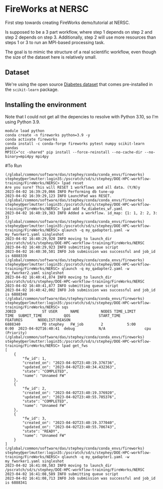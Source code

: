 # FireWorks at NERSC

First step towards creating FireWorks demo/tutorial at NERSC.

Is supposed to be a 3 part workflow, where step 1 depends on step 2 
and step 2 depends on step 3. Additionally, step 2 will use more resources
than steps 1 or 3 to run an MPI-based processing task.

The goal is to mimic the structure of a real scientific workflow,
even though the size of the dataset here is relatively small.

## Dataset

We're using the open source [Diabetes dataset](https://scikit-learn.org/stable/datasets/toy_dataset.html#diabetes-dataset)
that comes pre-installed in the `scikit-learn` package.

## Installing the environment

Note that I could not get all the depencies to resolve with Python 3.10, so 
I'm using Python 3.9. 

```
module load python
conda create -n fireworks python=3.9 -y
conda activate fireworks
conda install -c conda-forge fireworks pytest numpy scikit-learn pandas
MPICC="cc -shared" pip install --force-reinstall --no-cache-dir --no-binary=mpi4py mpi4py
```

#To Run

```
(/global/common/software/das/stephey/conda/conda_envs/fireworks) stephey@perlmutter:login35:/pscratch/sd/s/stephey/DOE-HPC-workflow-training/FireWorks/NERSC> lpad reset
Are you sure? This will RESET 1 workflows and all data. (Y/N)y
2023-04-02 16:39:29,066 INFO Performing db tune-up
2023-04-02 16:39:29,123 INFO LaunchPad was RESET.
(/global/common/software/das/stephey/conda/conda_envs/fireworks) stephey@perlmutter:login35:/pscratch/sd/s/stephey/DOE-HPC-workflow-training/FireWorks/NERSC> lpad add fw_diabetes_wf.yaml 
2023-04-02 16:40:19,383 INFO Added a workflow. id_map: {1: 1, 2: 2, 3: 3}
(/global/common/software/das/stephey/conda/conda_envs/fireworks) stephey@perlmutter:login35:/pscratch/sd/s/stephey/DOE-HPC-workflow-training/FireWorks/NERSC> qlaunch -q my_qadapter1.yaml -w my_fworker1.yaml singleshot
2023-04-02 16:40:29,920 INFO moving to launch_dir /pscratch/sd/s/stephey/DOE-HPC-workflow-training/FireWorks/NERSC
2023-04-02 16:40:29,923 INFO submitting queue script
2023-04-02 16:40:30,501 INFO Job submission was successful and job_id is 6888339
(/global/common/software/das/stephey/conda/conda_envs/fireworks) stephey@perlmutter:login35:/pscratch/sd/s/stephey/DOE-HPC-workflow-training/FireWorks/NERSC> qlaunch -q my_qadapter2.yaml -w my_fworker2.yaml singleshot
2023-04-02 16:40:41,874 INFO moving to launch_dir /pscratch/sd/s/stephey/DOE-HPC-workflow-training/FireWorks/NERSC
2023-04-02 16:40:41,877 INFO submitting queue script
2023-04-02 16:40:42,002 INFO Job submission was successful and job_id is 6888340
(/global/common/software/das/stephey/conda/conda_envs/fireworks) stephey@perlmutter:login35:/pscratch/sd/s/stephey/DOE-HPC-workflow-training/FireWorks/NERSC> sqs
JOBID            ST USER      NAME          NODES TIME_LIMIT       TIME  SUBMIT_TIME          QOS             START_TIME           FEATURES       NODELIST(REASON
6888340          PD stephey   FW_job        2           5:00       0:00  2023-04-02T16:40:41  debug           N/A                  cpu            (Priority)     
(/global/common/software/das/stephey/conda/conda_envs/fireworks) stephey@perlmutter:login35:/pscratch/sd/s/stephey/DOE-HPC-workflow-training/FireWorks/NERSC> lpad get_fws
[
    {
        "fw_id": 1,
        "created_on": "2023-04-02T23:40:19.376736",
        "updated_on": "2023-04-02T23:40:34.432363",
        "state": "COMPLETED",
        "name": "Unnamed FW"
    },
    {
        "fw_id": 2,
        "created_on": "2023-04-02T23:40:19.376920",
        "updated_on": "2023-04-02T23:40:55.705376",
        "state": "COMPLETED",
        "name": "Unnamed FW"
    },
    {
        "fw_id": 3,
        "created_on": "2023-04-02T23:40:19.377040",
        "updated_on": "2023-04-02T23:40:55.706743",
        "state": "READY",
        "name": "Unnamed FW"
    }
]
(/global/common/software/das/stephey/conda/conda_envs/fireworks) stephey@perlmutter:login35:/pscratch/sd/s/stephey/DOE-HPC-workflow-training/FireWorks/NERSC> qlaunch -q my_qadapter1.yaml -w my_fworker1.yaml singleshot
2023-04-02 16:41:08,583 INFO moving to launch_dir /pscratch/sd/s/stephey/DOE-HPC-workflow-training/FireWorks/NERSC
2023-04-02 16:41:08,589 INFO submitting queue script
2023-04-02 16:41:08,713 INFO Job submission was successful and job_id is 6888341
```

